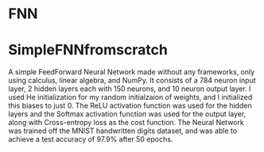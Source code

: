 ﻿# FNN 

# SimpleFNNfromscratch
A simple FeedForward Neural Network made without any frameworks, only using calculus, linear algebra, and NumPy. It consists of a 784 neuron input layer, 2 hidden layers each with 150 neurons, and 10 neuron output layer. I used He initialization for my random initialzaion of weights, and I initialized this biases to just 0. The ReLU activation function was used for the hidden layers and the Softmax activation function was used for the output layer, along with Cross-entropy loss as the cost function. The Neural Network was trained off the MNIST handwritten digits dataset, and was able to achieve a test accuracy of 97.9% after 50 epochs.
